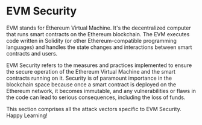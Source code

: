 # EVM Security

EVM stands for Ethereum Virtual Machine. It's the decentralized computer that runs smart contracts on the Ethereum blockchain. The EVM executes code written in Solidity (or other Ethereum-compatible programming languages) and handles the state changes and interactions between smart contracts and users.

EVM Security refers to the measures and practices implemented to ensure the secure operation of the Ethereum Virtual Machine and the smart contracts running on it. Security is of paramount importance in the blockchain space because once a smart contract is deployed on the Ethereum network, it becomes immutable, and any vulnerabilities or flaws in the code can lead to serious consequences, including the loss of funds.

This section comprises all the attack vectors specific to EVM Security. Happy Learning!
